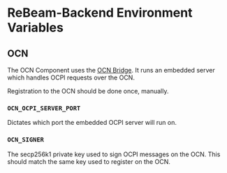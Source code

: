 # ReBeam-Backend Environment Variables

## OCN

The OCN Component uses the [OCN Bridge](https://github.com/energywebfoundation/ocn-bridge/tree/v3). It runs an embedded server which handles OCPI requests over the OCN.

Registration to the OCN should be done once, manually.

### `OCN_OCPI_SERVER_PORT`

Dictates which port the embedded OCPI server will run on.

### `OCN_SIGNER`

The secp256k1 private key used to sign OCPI messages on the OCN. This should
match the same key used to register on the OCN.

